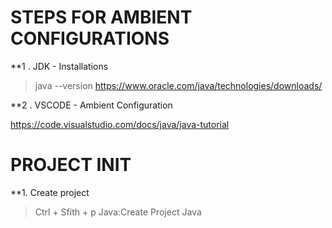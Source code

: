 # STEPS FOR AMBIENT CONFIGURATIONS

**1 . JDK - Installations

>java --version
>https://www.oracle.com/java/technologies/downloads/

**2 . VSCODE - Ambient Configuration

https://code.visualstudio.com/docs/java/java-tutorial

# PROJECT INIT

**1. Create project

> Ctrl + Sfith + p 
> Java:Create Project Java
